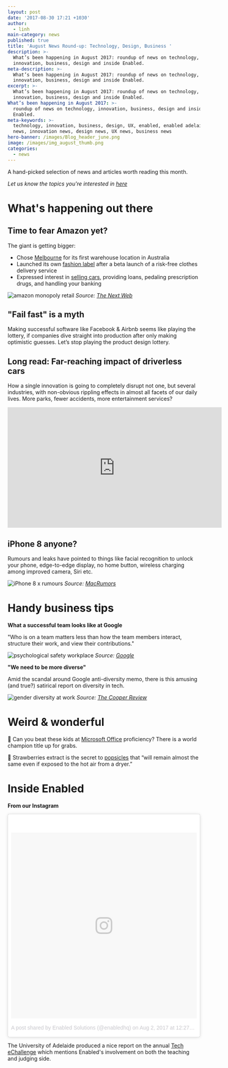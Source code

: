 ```yaml
---
layout: post
date: '2017-08-30 17:21 +1030'
author:
  - linh
main-category: news
published: true
title: 'August News Round-up: Technology, Design, Business '
description: >-
  What’s been happening in August 2017: roundup of news on technology,
  innovation, business, design and inside Enabled.
meta-description: >-
  What’s been happening in August 2017: roundup of news on technology,
  innovation, business, design and inside Enabled.
excerpt: >-
  What’s been happening in August 2017: roundup of news on technology,
  innovation, business, design and inside Enabled.
What’s been happening in August 2017: >-
  roundup of news on technology, innovation, business, design and inside
  Enabled.
meta-keywords: >-
  technology, innovation, business, design, UX, enabled, enabled adelaide, tech
  news, innovation news, design news, UX news, business news
hero-banner: /images/Blog_header_june.png
image: /images/img_august_thumb.png
categories:
  - news
---
```

A hand-picked selection of news and articles worth reading this month. 

_Let us know the topics you're interested in [here](https://enabled1.typeform.com/to/YcdNts)_

# What's happening out there

## Time to fear Amazon yet?

The giant is getting bigger:

- Chose [Melbourne](https://www.gizmodo.com.au/2017/08/amazon-is-opening-a-huge-warehouse-in-melbourne/) for its first warehouse location in Australia
- Launched its own [fashion label](https://techcrunch.com/2017/07/28/amazon-gets-into-shoes-and-handbags-with-its-new-private-fashion-label-the-fix/) after a beta launch of a risk-free clothes delivery service
- Expressed interest in [selling cars](https://thenextweb.com/business/2017/07/26/time-fear-amazon/#.tnw_VKWKIvFs), providing loans, pedaling prescription drugs, and handling your banking

![amazon monopoly retail ]({{site.baseurl}}/images/img_august_amazon.jpg)
*Source: [The Next Web](https://thenextweb.com/business/2017/07/26/time-fear-amazon/#.tnw_VKWKIvFs)*

## "Fail fast" is a myth

Making successful software like Facebook & Airbnb seems like playing the lottery, if companies dive straight into production after only making optimistic guesses. Let’s stop playing the product design lottery.

## Long read: Far-reaching impact of driverless cars

How a single innovation is going to completely disrupt not one, but several industries, with non-obvious rippling effects in almost all facets of our daily lives. More parks, fewer accidents, more entertainment services? 

<iframe width="560" height="315" src="https://www.youtube.com/embed/AAQB-Fny36A?rel=0" frameborder="0" allowfullscreen></iframe>
 
## iPhone 8 anyone?

Rumours and leaks have pointed to things like facial recognition to unlock your phone, edge-to-edge display, no home button, wireless charging among improved camera, Siri etc. 

![iPhone 8 x rumours]({{site.baseurl}}/images/img_august_iphone.jpg)
*Source: [MacRumors](https://www.macrumors.com/roundup/iphone-8/)*

# Handy business tips

**What a successful team looks like at Google**

"Who is on a team matters less than how the team members interact, structure their work, and view their contributions."

![psychological safety workplace]({{site.baseurl}}/images/img_august_google.png)
*Source: [Google](https://rework.withgoogle.com/blog/five-keys-to-a-successful-google-team/)*

**"We need to be more diverse"**

Amid the scandal around Google anti-diversity memo, there is this amusing (and true?) satirical report on diversity in tech.
 
![gender diversity at work]({{site.baseurl}}/images/img_august_diversity.jpg)
*Source: [The Cooper Review](http://thecooperreview.com/diversity-in-tech-report/)*

# Weird & wonderful

📎  Can you beat these kids at [Microsoft Office](http://www.latimes.com/business/technology/la-fi-tn-microsoft-olympics-20170802-story.html) proficiency? There is a world champion title up for grabs. 

🍓  Strawberries extract is the secret to [popsicles](http://www.asahi.com/ajw/articles/AJ201707300036.html) that “will remain almost the same even if exposed to the hot air from a dryer.”
 
# Inside Enabled

**From our Instagram**

<blockquote class="instagram-media" data-instgrm-version="7" style=" background:#FFF; border:0; border-radius:3px; box-shadow:0 0 1px 0 rgba(0,0,0,0.5),0 1px 10px 0 rgba(0,0,0,0.15); margin: 1px; max-width:658px; padding:0; width:99.375%; width:-webkit-calc(100% - 2px); width:calc(100% - 2px);"><div style="padding:8px;"> <div style=" background:#F8F8F8; line-height:0; margin-top:40px; padding:50% 0; text-align:center; width:100%;"> <div style=" background:url(data:image/png;base64,iVBORw0KGgoAAAANSUhEUgAAACwAAAAsCAMAAAApWqozAAAABGdBTUEAALGPC/xhBQAAAAFzUkdCAK7OHOkAAAAMUExURczMzPf399fX1+bm5mzY9AMAAADiSURBVDjLvZXbEsMgCES5/P8/t9FuRVCRmU73JWlzosgSIIZURCjo/ad+EQJJB4Hv8BFt+IDpQoCx1wjOSBFhh2XssxEIYn3ulI/6MNReE07UIWJEv8UEOWDS88LY97kqyTliJKKtuYBbruAyVh5wOHiXmpi5we58Ek028czwyuQdLKPG1Bkb4NnM+VeAnfHqn1k4+GPT6uGQcvu2h2OVuIf/gWUFyy8OWEpdyZSa3aVCqpVoVvzZZ2VTnn2wU8qzVjDDetO90GSy9mVLqtgYSy231MxrY6I2gGqjrTY0L8fxCxfCBbhWrsYYAAAAAElFTkSuQmCC); display:block; height:44px; margin:0 auto -44px; position:relative; top:-22px; width:44px;"></div></div><p style=" color:#c9c8cd; font-family:Arial,sans-serif; font-size:14px; line-height:17px; margin-bottom:0; margin-top:8px; overflow:hidden; padding:8px 0 7px; text-align:center; text-overflow:ellipsis; white-space:nowrap;"><a href="https://www.instagram.com/p/BXSHOW8lFCy/" style=" color:#c9c8cd; font-family:Arial,sans-serif; font-size:14px; font-style:normal; font-weight:normal; line-height:17px; text-decoration:none;" target="_blank">A post shared by Enabled Solutions (@enabledhq)</a> on <time style=" font-family:Arial,sans-serif; font-size:14px; line-height:17px;" datetime="2017-08-02T07:27:46+00:00">Aug 2, 2017 at 12:27am PDT</time></p></div></blockquote> <script async defer src="//platform.instagram.com/en_US/embeds.js"></script>

The University of Adelaide produced a nice report on the annual [Tech eChallenge](https://www.instagram.com/p/BXSHOW8lFCy/?taken-by=enabledhq) which mentions Enabled's involvement on both the teaching and judging side.